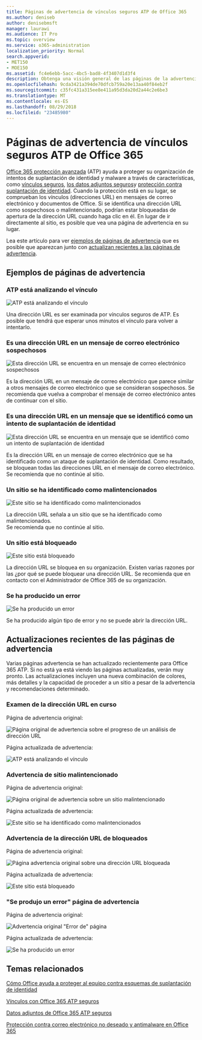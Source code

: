 ```yaml
---
title: Páginas de advertencia de vínculos seguros ATP de Office 365
ms.author: deniseb
author: denisebmsft
manager: laurawi
ms.audience: IT Pro
ms.topic: overview
ms.service: o365-administration
localization_priority: Normal
search.appverid:
- MET150
- MOE150
ms.assetid: fc4e6ebb-5acc-4bc5-bad8-4f3407d1d3f4
description: Obtenga una visión general de las páginas de la advertencia que es posible que vea cuando la protección de amenaza avanzada de Office 365 está en el trabajo.
ms.openlocfilehash: 9cda3421a394de70dfcb759a20e13aa40f84eb2f
ms.sourcegitcommit: c35fc431a315ee8e411a95d3da20d2a44c2e6be3
ms.translationtype: MT
ms.contentlocale: es-ES
ms.lasthandoff: 08/29/2018
ms.locfileid: "23485980"
---
```

# <a name="office-365-atp-safe-links-warning-pages"></a>Páginas de advertencia de vínculos seguros ATP de Office 365

[Office 365 protección avanzada](office-365-atp.md) (ATP) ayuda a proteger su organización de intentos de suplantación de identidad y malware a través de características, como [vínculos seguros](atp-safe-links.md), [los datos adjuntos seguros](atp-safe-attachments.md)y [protección contra suplantación de identidad](anti-phishing-protection.md). Cuando la protección está en su lugar, se comprueban los vínculos (direcciones URL) en mensajes de correo electrónico y documentos de Office. Si se identifica una dirección URL como sospechosos o malintencionado, podrían estar bloqueadas de apertura de la dirección URL cuando haga clic en él. En lugar de ir directamente al sitio, es posible que vea una página de advertencia en su lugar. 
  
Lea este artículo para ver [ejemplos de páginas de advertencia](atp-safe-links-warning-pages.md#examples) que es posible que aparezcan junto con [actualizan recientes a las páginas de advertencia](atp-safe-links-warning-pages.md#updates).
  
## <a name="examples-of-warning-pages"></a>Ejemplos de páginas de advertencia

### <a name="atp-is-scanning-the-link"></a>ATP está analizando el vínculo

![ATP está analizando el vínculo](media/ee8dd5ed-6b91-4248-b054-12b719e8d0ed.png)

Una dirección URL es ser examinada por vínculos seguros de ATP. Es posible que tendrá que esperar unos minutos el vínculo para volver a intentarlo.

### <a name="a-url-is-in-a-suspicious-email-message"></a>Es una dirección URL en un mensaje de correo electrónico sospechosos

![Esta dirección URL se encuentra en un mensaje de correo electrónico sospechosos](media/33f57923-23e3-4b0f-838b-6ad589ba897b.png)

Es la dirección URL en un mensaje de correo electrónico que parece similar a otros mensajes de correo electrónico que se consideran sospechosos. Se recomienda que vuelva a comprobar el mensaje de correo electrónico antes de continuar con el sitio.

### <a name="a-url-is-in-a-message-identified-as-a-phishing-attempt"></a>Es una dirección URL en un mensaje que se identificó como un intento de suplantación de identidad

![Esta dirección URL se encuentra en un mensaje que se identificó como un intento de suplantación de identidad](media/6e544a28-0604-4821-aba6-d5a57bb917e5.png)

Es la dirección URL en un mensaje de correo electrónico que se ha identificado como un ataque de suplantación de identidad. Como resultado, se bloquean todas las direcciones URL en el mensaje de correo electrónico. Se recomienda que no continúe al sitio.

### <a name="a-site-has-been-identified-as-malicious"></a>Un sitio se ha identificado como malintencionados

![Este sitio se ha identificado como malintencionados](media/058883c8-23f0-4672-9c1c-66b084796177.png)

La dirección URL señala a un sitio que se ha identificado como malintencionados.  <br/> Se recomienda que no continúe al sitio.

### <a name="a-site-is-blocked"></a>Un sitio está bloqueado

![Este sitio está bloqueado](media/6b4bda2d-a1e6-419e-8b10-588e83c3af3f.png)

La dirección URL se bloquea en su organización. Existen varias razones por las ¿por qué se puede bloquear una dirección URL. Se recomienda que en contacto con el Administrador de Office 365 de su organización.

### <a name="an-error-has-occurred"></a>Se ha producido un error

![Se ha producido un error](media/2f7465a4-1cf4-4c1c-b7d4-3c07e4b795b4.png)

Se ha producido algún tipo de error y no se puede abrir la dirección URL.

   
## <a name="recent-updates-to-warning-pages"></a>Actualizaciones recientes de las páginas de advertencia

Varias páginas advertencia se han actualizado recientemente para Office 365 ATP. Si no está ya está viendo las páginas actualizadas, verán muy pronto. Las actualizaciones incluyen una nueva combinación de colores, más detalles y la capacidad de proceder a un sitio a pesar de la advertencia y recomendaciones determinado.

### <a name="url-scan-in-progress"></a>Examen de la dirección URL en curso

Página de advertencia original:

![Página original de advertencia sobre el progreso de un análisis de dirección URL](media/04368763-763f-43d6-94a4-a48291d36893.png)

Página actualizada de advertencia:

![ATP está analizando el vínculo](media/ee8dd5ed-6b91-4248-b054-12b719e8d0ed.png)

### <a name="malicious-site-warning"></a>Advertencia de sitio malintencionado

Página de advertencia original:

![Página original de advertencia sobre un sitio malintencionado](media/b9efda09-6dd8-46ef-82cb-56e4d538b8f5.png)

Página actualizada de advertencia:

![Este sitio se ha identificado como malintencionados](media/058883c8-23f0-4672-9c1c-66b084796177.png)

### <a name="blocked-url-warning"></a>Advertencia de la dirección URL de bloqueados

Página de advertencia original:

![Página advertencia original sobre una dirección URL bloqueada](media/3d6ba028-30bf-45fc-958e-d3aad3defc83.png)

Página actualizada de advertencia:

![Este sitio está bloqueado](media/6b4bda2d-a1e6-419e-8b10-588e83c3af3f.png)

### <a name="error-occurred-warning-page"></a>"Se produjo un error" página de advertencia

Página de advertencia original:

![Advertencia original "Error de" página](media/9aaa4383-2f23-48be-bdaa-8efbcb2acc70.png)

Página actualizada de advertencia:

![Se ha producido un error](media/2f7465a4-1cf4-4c1c-b7d4-3c07e4b795b4.png)
  
   
## <a name="related-topics"></a>Temas relacionados

[Cómo Office ayuda a proteger al equipo contra esquemas de suplantación de identidad](https://support.office.com/article/be0de46a-29cd-4c59-aaaf-136cf177d593)
  
[Vínculos con Office 365 ATP seguros](atp-safe-links.md)
  
[Datos adjuntos de Office 365 ATP seguros](atp-safe-attachments.md)
  
[Protección contra correo electrónico no deseado y antimalware en Office 365](anti-spam-and-anti-malware-protection.md)
  

